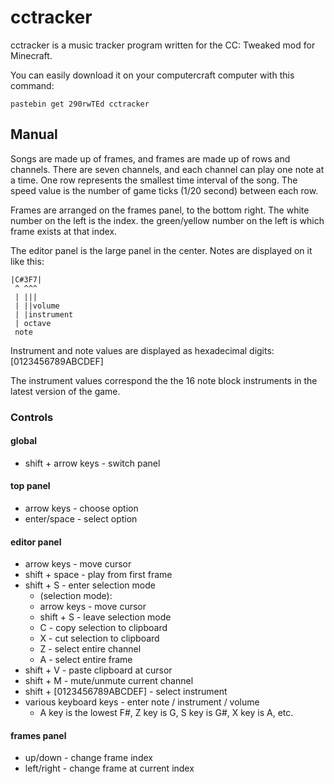 # cctracker

cctracker is a music tracker program written for the CC: Tweaked mod for Minecraft.

You can easily download it on your computercraft computer with this command:

`pastebin get 290rwTEd cctracker`

## Manual
Songs are made up of frames, and frames are made up of rows and channels.
There are seven channels, and each channel can play one note at a time.
One row represents the smallest time interval of the song.
The speed value is the number of game ticks (1/20 second) between each row.

Frames are arranged on the frames panel, to the bottom right.
The white number on the left is the index. the green/yellow number on the left is which frame exists at that index.

The editor panel is the large panel in the center.
Notes are displayed on it like this:

```
|C#3F7|
 ^ ^^^
 | |||
 | ||volume
 | |instrument
 | octave
 note
```

Instrument and note values are displayed as hexadecimal digits: [0123456789ABCDEF]

The instrument values correspond the the 16 note block instruments in the latest version of the game.

### Controls

#### global
* shift + arrow keys - switch panel
#### top panel
* arrow keys - choose option
* enter/space - select option
#### editor panel
* arrow keys - move cursor
* shift + space - play from first frame
* shift + S - enter selection mode
  * (selection mode):
  * arrow keys - move cursor
  * shift + S - leave selection mode
  * C - copy selection to clipboard
  * X - cut selection to clipboard
  * Z - select entire channel
  * A - select entire frame
* shift + V - paste clipboard at cursor
* shift + M - mute/unmute current channel
* shift + [0123456789ABCDEF] - select instrument
* various keyboard keys - enter note / instrument / volume
  * A key is the lowest F#, Z key is G, S key is G#, X key is A, etc.
#### frames panel
* up/down - change frame index
* left/right - change frame at current index
